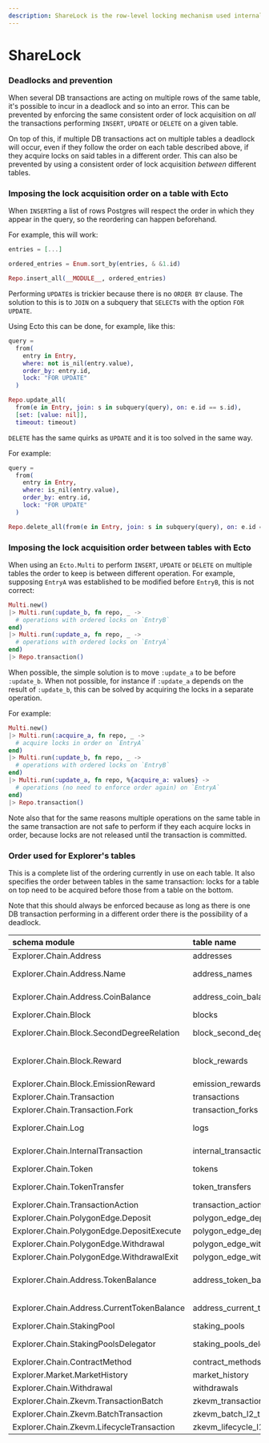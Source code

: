 ```yaml
---
description: ShareLock is the row-level locking mechanism used internally by PostgreSQL.
---
```


# ShareLock

### Deadlocks and prevention

When several DB transactions are acting on multiple rows of the same table, it's possible to incur in a deadlock and so into an error. This can be prevented by enforcing the same consistent order of lock acquisition on _all_ the transactions performing `INSERT`, `UPDATE` or `DELETE` on a given table.

On top of this, if multiple DB transactions act on multiple tables a deadlock will occur, even if they follow the order on each table described above, if they acquire locks on said tables in a different order. This can also be prevented by using a consistent order of lock acquisition _between_ different tables.

### Imposing the lock acquisition order on a table with Ecto

When `INSERT`ing a list of rows Postgres will respect the order in which they appear in the query, so the reordering can happen beforehand.

For example, this will work:

```elixir
entries = [...]

ordered_entries = Enum.sort_by(entries, & &1.id)

Repo.insert_all(__MODULE__, ordered_entries)
```

Performing `UPDATE`s is trickier because there is no `ORDER BY` clause. The solution to this is to `JOIN` on a subquery that `SELECT`s with the option `FOR UPDATE`.

Using Ecto this can be done, for example, like this:

```elixir
query =
  from(
    entry in Entry,
    where: not is_nil(entry.value),
    order_by: entry.id,
    lock: "FOR UPDATE"
  )

Repo.update_all(
  from(e in Entry, join: s in subquery(query), on: e.id == s.id),
  [set: [value: nil]],
  timeout: timeout)
```

`DELETE` has the same quirks as `UPDATE` and it is too solved in the same way.

For example:

```elixir
query =
  from(
    entry in Entry,
    where: is_nil(entry.value),
    order_by: entry.id,
    lock: "FOR UPDATE"
  )

Repo.delete_all(from(e in Entry, join: s in subquery(query), on: e.id == s.id))
```

### Imposing the lock acquisition order between tables with Ecto

When using an `Ecto.Multi` to perform `INSERT`, `UPDATE` or `DELETE` on multiple tables the order to keep is between different operation. For example, supposing `EntryA` was established to be modified before `EntryB`, this is not correct:

```elixir
Multi.new()
|> Multi.run(:update_b, fn repo, _ ->
  # operations with ordered locks on `EntryB`
end)
|> Multi.run(:update_a, fn repo, _ ->
  # operations with ordered locks on `EntryA`
end)
|> Repo.transaction()
```

When possible, the simple solution is to move `:update_a` to be before `:update_b`. When not possible, for instance if `:update_a` depends on the result of `:update_b`, this can be solved by acquiring the locks in a separate operation.

For example:

```elixir
Multi.new()
|> Multi.run(:acquire_a, fn repo, _ ->
  # acquire locks in order on `EntryA`
end)
|> Multi.run(:update_b, fn repo, _ ->
  # operations with ordered locks on `EntryB`
end)
|> Multi.run(:update_a, fn repo, %{acquire_a: values} ->
  # operations (no need to enforce order again) on `EntryA`
end)
|> Repo.transaction()
```

Note also that for the same reasons multiple operations on the same table in the same transaction are not safe to perform if they each acquire locks in order, because locks are not released until the transaction is committed.

### Order used for Explorer's tables

This is a complete list of the ordering currently in use on each table. It also specifies the order between tables in the same transaction: locks for a table on top need to be acquired before those from a table on the bottom.

Note that this should always be enforced because as long as there is one DB transaction performing in a different order there is the possibility of a deadlock.

| schema module | table name | ordered by |
| :--- | :--- | :--- |
| Explorer.Chain.Address | addresses | asc: :hash |
| Explorer.Chain.Address.Name | address\_names | \[asc: :address\_hash, asc: :name\] |
| Explorer.Chain.Address.CoinBalance | address\_coin\_balances | \[asc: :address\_hash, asc: :block\_number\] |
| Explorer.Chain.Block | blocks | asc: :hash |
| Explorer.Chain.Block.SecondDegreeRelation | block\_second\_degree\_relations | \[asc: :nephew\_hash, asc: :uncle\_hash\] |
| Explorer.Chain.Block.Reward | block\_rewards | \[asc: :address\_hash, asc: :address\_type, asc: :block\_hash\] |
| Explorer.Chain.Block.EmissionReward | emission\_rewards | asc: :block\_range |
| Explorer.Chain.Transaction | transactions | asc: :hash |
| Explorer.Chain.Transaction.Fork | transaction\_forks | \[asc: :uncle\_hash, asc: :index\] |
| Explorer.Chain.Log | logs | \[asc: :transaction\_hash, asc: :index\] |
| Explorer.Chain.InternalTransaction | internal\_transactions | \[asc: :transaction\_hash, asc: :index\] |
| Explorer.Chain.Token | tokens | asc: :contract\_address\_hash |
| Explorer.Chain.TokenTransfer | token\_transfers | \[asc: :transaction\_hash, asc: :log\_index\] |
| Explorer.Chain.TransactionAction | transaction\_actions | \[asc: :hash, asc: :log\_index\] |
| Explorer.Chain.PolygonEdge.Deposit | polygon\_edge\_deposits | \[asc: :msg\_id\] |
| Explorer.Chain.PolygonEdge.DepositExecute | polygon\_edge\_deposit\_executes | \[asc: :msg\_id\] |
| Explorer.Chain.PolygonEdge.Withdrawal | polygon\_edge\_withdrawals | \[asc: :msg\_id\] |
| Explorer.Chain.PolygonEdge.WithdrawalExit | polygon\_edge\_withdrawal\_exits | \[asc: :msg\_id\] |
| Explorer.Chain.Address.TokenBalance | address\_token\_balances | \[asc: :address\_hash, asc: :token\_contract\_address\_hash, asc: :block\_number\] |
| Explorer.Chain.Address.CurrentTokenBalance | address\_current\_token\_balances | \[asc: :address\_hash, asc: :token\_contract\_address\_hash\] |
| Explorer.Chain.StakingPool | staking\_pools | :staking\_address\_hash |
| Explorer.Chain.StakingPoolsDelegator | staking\_pools\_delegators | \[asc: :delegator\_address\_hash, asc: :pool\_address\_hash\] |
| Explorer.Chain.ContractMethod | contract\_methods | \[asc: :identified, asc: :abi\] |
| Explorer.Market.MarketHistory | market\_history | asc: :date |
| Explorer.Chain.Withdrawal | withdrawals | asc: :index |
| Explorer.Chain.Zkevm.TransactionBatch | zkevm\_transaction\_batches | \[asc: :number\] |
| Explorer.Chain.Zkevm.BatchTransaction | zkevm\_batch\_l2\_transactions | \[asc: :hash\] |
| Explorer.Chain.Zkevm.LifecycleTransaction | zkevm\_lifecycle\_l1\_transactions | \[asc: :id\] |

